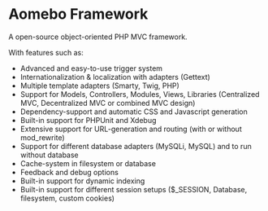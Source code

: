 Aomebo Framework
============

A open-source object-oriented PHP MVC framework.

With features such as:
* Advanced and easy-to-use trigger system
* Internationalization & localization with adapters (Gettext)
* Multiple template adapters (Smarty, Twig, PHP)
* Support for Models, Controllers, Modules, Views, Libraries (Centralized MVC, Decentralized MVC or combined MVC design)
* Dependency-support and automatic CSS and Javascript generation
* Built-in support for PHPUnit and Xdebug
* Extensive support for URL-generation and routing (with or without mod_rewrite)
* Support for different database adapters (MySQLi, MySQL) and to run without database
* Cache-system in filesystem or database
* Feedback and debug options
* Built-in support for dynamic indexing
* Built-in support for different session setups ($_SESSION, Database, filesystem, custom cookies)



